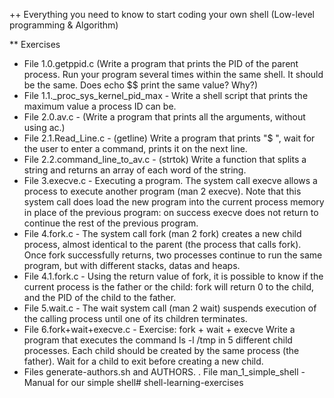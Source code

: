 ++ Everything you need to know to start coding your own shell (Low-level programming & Algorithm)

** Exercises
- File 1.0.getppid.c (Write a program that prints the PID of the parent process. Run your program several times within the same shell. It should be the same. Does echo $$ print the same value? Why?)
- File 1.1._proc_sys_kernel_pid_max - Write a shell script that prints the maximum value a process ID can be.
- File 2.0.av.c - (Write a program that prints all the arguments, without using ac.)
- File 2.1.Read_Line.c - (getline) Write a program that prints "$ ", wait for the user to enter a command, prints it on the next line.
- File 2.2.command_line_to_av.c - (strtok) Write a function that splits a string and returns an array of each word of the string.
- File 3.execve.c - Executing a program. The system call execve allows a process to execute another program (man 2 execve). Note that this system call does load the new program into the current process memory in place of the previous program: on success execve does not return to continue the rest of the previous program.
- File 4.fork.c - The system call fork (man 2 fork) creates a new child process, almost identical to the parent (the process that calls fork). Once fork successfully returns, two processes continue to run the same program, but with different stacks, datas and heaps.
- File 4.1.fork.c - Using the return value of fork, it is possible to know if the current process is the father or the child: fork will return 0 to the child, and the PID of the child to the father.
- File 5.wait.c - The wait system call (man 2 wait) suspends execution of the calling process until one of its children terminates.
- File 6.fork+wait+execve.c - Exercise: fork + wait + execve
Write a program that executes the command ls -l /tmp in 5 different child processes. Each child should be created by the same process (the father). Wait for a child to exit before creating a new child.
- Files generate-authors.sh and AUTHORS.
. File man_1_simple_shell -  Manual for our simple shell# shell-learning-exercises
